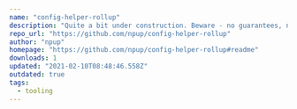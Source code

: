 ```yaml
---
name: "config-helper-rollup"
description: "Quite a bit under construction. Beware - no guarantees, no semver (or even proper versioning) (yet)"
repo_url: "https://github.com/npup/config-helper-rollup"
author: "npup"
homepage: "https://github.com/npup/config-helper-rollup#readme"
downloads: 1
updated: "2021-02-10T08:48:46.558Z"
outdated: true
tags: 
  - tooling
---
```

